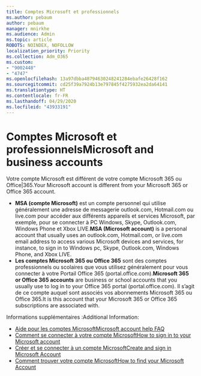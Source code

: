 ```yaml
---
title: Comptes Microsoft et professionnels
ms.author: pebaum
author: pebaum
manager: mnirkhe
ms.audience: Admin
ms.topic: article
ROBOTS: NOINDEX, NOFOLLOW
localization_priority: Priority
ms.collection: Adm_O365
ms.custom:
- "9002448"
- "4747"
ms.openlocfilehash: 13a97dbba48794630248241284ebafe26428f162
ms.sourcegitcommit: cd25f39a7924b13e797845f4275932ea2da64141
ms.translationtype: HT
ms.contentlocale: fr-FR
ms.lasthandoff: 04/29/2020
ms.locfileid: "43933191"
---
```

# <a name="microsoft-and-business-accounts"></a><span data-ttu-id="96683-102">Comptes Microsoft et professionnels</span><span class="sxs-lookup"><span data-stu-id="96683-102">Microsoft and business accounts</span></span>

<span data-ttu-id="96683-103">Votre compte Microsoft est différent de votre compte Microsoft 365 ou Office|365.</span><span class="sxs-lookup"><span data-stu-id="96683-103">Your Microsoft account is different from your Microsoft 365 or Office 365 account.</span></span>

- <span data-ttu-id="96683-104">**MSA (compte Microsoft)** est un compte personnel qui utilise généralement une adresse de messagerie outlook.com, Hotmail.com ou live.com pour accéder aux différents appareils et services Microsoft, par exemple, pour se connecter à PC Windows, Skype, Outlook.com, Windows Phone et Xbox LIVE.</span><span class="sxs-lookup"><span data-stu-id="96683-104">**MSA (Microsoft account)** is a personal account that usually uses an outlook.com, Hotmail.com, or live.com email address to access various Microsoft devices and services, for instance, to sign in to Windows pc, Skype, Outlook.com, Windows Phone, and Xbox LIVE.</span></span>
- <span data-ttu-id="96683-105">**Les comptes Microsoft 365 ou Office 365** sont des comptes professionnels ou scolaires que vous utilisez généralement pour vous connecter à votre Portail Office 365 (portal.office.com).</span><span class="sxs-lookup"><span data-stu-id="96683-105">**Microsoft 365 or Office 365 accounts** are business or school accounts that you usually use to log in to your Office 365 portal (portal.office.com).</span></span> <span data-ttu-id="96683-106">Il s’agit de ce compte auquel sont associés vos abonnements Microsoft 365 ou Office 365.</span><span class="sxs-lookup"><span data-stu-id="96683-106">It is this account that your Microsoft 365 or Office 365 subscriptions are associated with.</span></span>

<span data-ttu-id="96683-107">Informations supplémentaires :</span><span class="sxs-lookup"><span data-stu-id="96683-107">Additional Information:</span></span>

- [<span data-ttu-id="96683-108">Aide pour les comptes Microsoft</span><span class="sxs-lookup"><span data-stu-id="96683-108">Microsoft account help FAQ</span></span>](https://support.microsoft.com/hub/4294457/microsoft-account-help) 
- [<span data-ttu-id="96683-109">Comment se connecter à votre compte Microsoft</span><span class="sxs-lookup"><span data-stu-id="96683-109">How to sign in to your Microsoft account</span></span>](https://support.microsoft.com/help/4028195/microsoft-account-how-to-sign-in)
- [<span data-ttu-id="96683-110">Créer et se connecter à un compte Microsoft</span><span class="sxs-lookup"><span data-stu-id="96683-110">Create and sign in Microsoft Account</span></span>](https://account.microsoft.com/account)
- [<span data-ttu-id="96683-111">Comment trouver votre compte Microsoft</span><span class="sxs-lookup"><span data-stu-id="96683-111">How to find your Microsoft Account</span></span>](https://support.microsoft.com/help/13811/microsoft-account-how-to-find)
